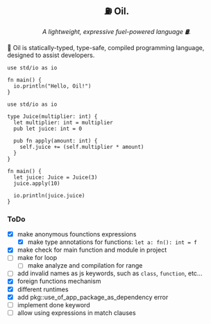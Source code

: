 <p align="center">
  <h2 align="center">⛽ Oil.</h2>
  <p align="center"><i>A lightweight, expressive fuel-powered language 🛢️.</i>
</p>

🧴 Oil is statically-typed, type-safe, compiled programming language, designed to assist developers.

```oil
use std/io as io

fn main() {
  io.println("Hello, Oil!")
}
```

```oil
use std/io as io

type Juice(multiplier: int) {
  let multiplier: int = multiplier
  pub let juice: int = 0

  pub fn apply(amount: int) {
    self.juice += (self.multiplier * amount)
  }
}

fn main() {
  let juice: Juice = Juice(3)
  juice.apply(10)

  io.println(juice.juice)
}
```

### ToDo
- [x] make anonymous founctions expressions
	- [x] make type annotations for functions: ```let a: fn(): int = f```
- [x] make check for main function and module in project
- [ ] make for loop
    - [ ] make analyze and compilation for range
- [ ] add invalid names as js keywords, such as `class`, `function`, etc...
- [x] foreign functions mechanism
- [x] different runtimes
- [x] add pkg::use_of_app_package_as_dependency error
- [ ] implement done keyword
- [ ] allow using expressions in match clauses
